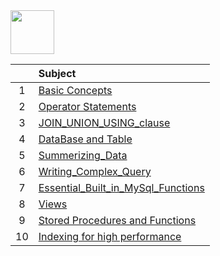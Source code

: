 <img src="https://img.shields.io/badge/-SQL%20-brightgreen" height=70px>

|     |  Subject           |
|:---:|:------------------------------| 
|  1  |[Basic Concepts](https://github.com/sshalem/SQL/tree/main/1_Basic_Concepts)   | 
|  2  |[Operator Statements](https://github.com/sshalem/SQL/tree/main/2_Operator_Statements)   | 
|  3  |[JOIN_UNION_USING_clause](https://github.com/sshalem/SQL/tree/main/3_JOIN__UNION__USING__clause)   | 
|  4  |[DataBase and Table](https://github.com/sshalem/SQL/tree/main/4_DataBase_and_TABLE)   | 
|  5  |[Summerizing_Data](https://github.com/sshalem/SQL/tree/main/5_Summerizing_Data)   | 
|  6  |[Writing_Complex_Query](https://github.com/sshalem/SQL/tree/main/6_Writing_Complex_Query)   | 
|  7  |[Essential_Built_in_MySql_Functions](https://github.com/sshalem/SQL/tree/main/7_Essential_Built_in_MySql_Functions)   | 
|  8  |[Views](https://github.com/sshalem/SQL/tree/main/8_Views)   | 
|  9  |[Stored Procedures and Functions](https://github.com/sshalem/SQL/tree/main/9_Stored_Procedures_and_Functions)   | 
|  10 |[Indexing for high performance](https://github.com/sshalem/SQL/tree/main/A_10_Indexing_for_high_performance)   | 





